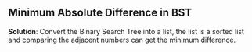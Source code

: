 ## Minimum Absolute Difference in BST

**Solution**: Convert the Binary Search Tree into a list, the list is a sorted list and comparing the adjacent numbers can get the minimum difference. 